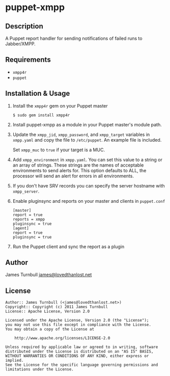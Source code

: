 puppet-xmpp
===========

Description
-----------

A Puppet report handler for sending notifications of failed runs to
Jabber/XMPP.

Requirements
------------

* `xmpp4r`
* `puppet`

Installation & Usage
--------------------

1.  Install the `xmpp4r` gem on your Puppet master

        $ sudo gem install xmpp4r

2.  Install puppet-xmpp as a module in your Puppet master's module
    path.

3.  Update the `xmpp_jid`, `xmpp_password`, and `xmpp_target` variables in `xmpp.yaml`
    and copy the file to `/etc/puppet`. An example file is included.

    Set `xmpp_muc` to `true` if your target is a MUC.

4.  Add `xmpp_environment` in `xmpp.yaml`.  You can set this value to a
    string or an array of strings.  These strings are the names of acceptable environments
    to send alerts for.  This option defaults to ALL, the
    processor will send an alert for errors in all environments.

5.  If you don't have SRV records you can specify the server hostname with `xmpp_server`.

6.  Enable pluginsync and reports on your master and clients in `puppet.conf`

        [master]
        report = true
        reports = xmpp
        pluginsync = true
        [agent]
        report = true
        pluginsync = true

7.  Run the Puppet client and sync the report as a plugin

Author
------

James Turnbull <james@lovedthanlost.net>

License
-------

    Author:: James Turnbull (<james@lovedthanlost.net>)
    Copyright:: Copyright (c) 2011 James Turnbull
    License:: Apache License, Version 2.0

    Licensed under the Apache License, Version 2.0 (the "License");
    you may not use this file except in compliance with the License.
    You may obtain a copy of the License at

        http://www.apache.org/licenses/LICENSE-2.0

    Unless required by applicable law or agreed to in writing, software
    distributed under the License is distributed on an "AS IS" BASIS,
    WITHOUT WARRANTIES OR CONDITIONS OF ANY KIND, either express or implied.
    See the License for the specific language governing permissions and
    limitations under the License.
